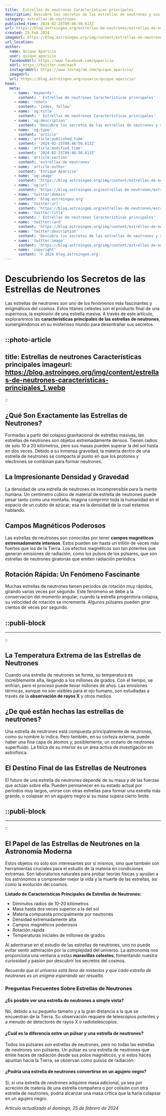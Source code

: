 ```yaml
---
title:  Estrellas de neutrones Características principales
description: Descubre los secretos de las estrellas de neutrones y sus fascinantes características en el cosmos. Astrofísica y misterio cósmico en detalle.
category: estrellas-de-neutrones
published_time: 2024-02-25T09:46:50.613Z
url: https://blog.astroingeo.org/estrellas-de-neutrones/estrellas-de-neutrones-caracteristicas-principales
created: 25 Feb 2024
imageUrl: https://blog.astroingeo.org/img/content/estrellas-de-neutrones-caracteristicas-principales_1.webp
url_location:
author:
  name: Quique Aparicio
  user: quique_aparicio
  facebookUrl: https://www.facebook.com/qaparicio
  xUrl: https://twitter.com/eac9
  instagramUrl: https://www.instagram.com/quique_aparicio/
  imageUrl: 
  url: https://blog.astroingeo.org/usuario/quique_aparicio/
head:
  meta:
    - name: 'keywords'
      content: ' Estrellas de neutrones Características principales'
    - name: 'robots'
      content: 'index, follow'
    - name: 'og:title'
      content: ' Estrellas de neutrones Características principales'
    - name: 'og:description'
      content: 'Descubre los secretos de las estrellas de neutrones y sus fascinantes características en el cosmos. Astrofísica y misterio cósmico en detalle.'
    - name: 'og:type'
      content: 'article'
    - name: 'article:published_time'
      content: '2024-02-25T09:46:50.613Z'
    - name: 'article:modified_time'
      content: '2024-02-25T09:46:50.613Z'
    - name: 'article:section'
      content: 'estrellas-de-neutrones'
    - name: 'article:author'
      content: 'Enrique Aparicio'
    - name: 'og:image'
      content: 'https://blog.astroingeo.org/img/content/estrellas-de-neutrones-caracteristicas-principales_1.webp'
    - name: 'og:url'
      content: 'https://blog.astroingeo.org/estrellas-de-neutrones/estrellas-de-neutrones-caracteristicas-principales'
    - name: 'twitter:domain'
      content: 'blog.astroingeo.org'
    - name: 'twitter:url'
      content: 'https://blog.astroingeo.org/estrellas-de-neutrones/estrellas-de-neutrones-caracteristicas-principales'
    - name: 'twitter:title'
      content: ' Estrellas de neutrones Características principales'
    - name: 'twitter:card'
      content: 'https://blog.astroingeo.org/img/content/estrellas-de-neutrones-caracteristicas-principales_1.webp'
    - name: 'twitter:description'
      content: 'Descubre los secretos de las estrellas de neutrones y sus fascinantes características en el cosmos. Astrofísica y misterio cósmico en detalle.'
    - name: 'twitter:image'
      content: 'https://blog.astroingeo.org/img/content/estrellas-de-neutrones-caracteristicas-principales_1.webp'
    - name: 'copyright'
      content: '© 2024 blog.astroingeo.org'
---
```

# Descubriendo los Secretos de las Estrellas de Neutrones

Las estrellas de neutrones son uno de los fenómenos más fascinantes y enigmáticos del cosmos. Estos titanes celestes son el producto final de una supernova, la explosión de una estrella masiva. A través de este artículo, exploraremos las **características principales de las estrellas de neutrones**, sumergiéndonos en su misterioso mundo para desentrañar sus secretos.


::photo-article
---
title:  Estrellas de neutrones Características principales
imageurl: https://blog.astroingeo.org/img/content/estrellas-de-neutrones-caracteristicas-principales_1.webp
---
::



## ¿Qué Son Exactamente las Estrellas de Neutrones?

Formadas a partir del colapso gravitacional de estrellas masivas, las estrellas de neutrones son objetos extremadamente densos. Tienen radios de solo 10 a 20 kilómetros, pero sus masas pueden superar la del sol hasta en dos veces. Debido a su inmensa gravedad, la materia dentro de una estrella de neutrones se compacta al punto en que los protones y electrones se combinan para formar neutrones.

## La Impresionante Densidad y Gravedad

La densidad de una estrella de neutrones es incomprensible para la mente humana. Un centímetro cúbico de material de estrella de neutrones puede pesar tanto como una montaña. Imagina comprimir toda la humanidad en el espacio de un cubito de azúcar; esa es la densidad de la cual estamos hablando.

## Campos Magnéticos Poderosos

Las estrellas de neutrones son conocidas por tener **campos magnéticos extremadamente intensos**. Estos pueden ser hasta un trillón de veces más fuertes que los de la Tierra. Los efectos magnéticos son tan potentes que generan emisiones de radiación, como los pulsos de los púlsares, que son estrellas de neutrones giratorias que emiten radiación periódica.

## Rotación Rápida: Un Fenómeno Fascinante

Muchas estrellas de neutrones tienen períodos de rotación muy rápidos, girando varias veces por segundo. Este fenómeno se debe a la conservación del momento angular; cuando la estrella progenitora colapsa, su velocidad de rotación se incrementa. Algunos púlsares pueden girar cientos de veces por segundo.


  ::publi-block
  ---
  ---
  ::
  
  

## La Temperatura Extrema de las Estrellas de Neutrones

Cuando una estrella de neutrones se forma, su temperatura es increíblemente alta, llegando a los millones de grados. Con el tiempo, se enfrían, pero el proceso puede llevar millones de años. Las emisiones térmicas, aunque no son visibles para el ojo humano, son estudiadas a través de la **observación de rayos X** y otros medios.

## ¿De qué están hechas las estrellas de neutrones?

Una estrella de neutrones está compuesta principalmente de neutrones, como su nombre lo indica. Pero también, en su corteza externa, puede haber una fina capa de átomos y, posiblemente, un océano de neutrones superfluido. La física de su interior es un área activa de investigación en astrofísica.

## El Destino Final de las Estrellas de Neutrones

El futuro de una estrella de neutrones depende de su masa y de las fuerzas que actúan sobre ella. Pueden permanecer en su estado actual por períodos muy largos, unirse con otras estrellas para formar una estrella más grande, o colapsar en un agujero negro si su masa supera cierto límite.


  ::publi-block
  ---
  ---
  ::
  
  

## El Papel de las Estrellas de Neutrones en la Astronomía Moderna

Estos objetos no solo son interesantes por sí mismos, sino que también son herramientas cruciales para el estudio de la materia en condiciones extremas. Son laboratorios naturales para probar teorías físicas y ayudan a los astrónomos a comprender mejor la vida y la muerte de las estrellas, así como la evolución del cosmos.

**Listado de Características Principales de Estrellas de Neutrones:**

- Diminutos radios de 10-20 kilómetros
- Masa hasta dos veces superior a la del sol
- Materia compuesta principalmente por neutrones
- Densidad extremadamente alta
- Campos magnéticos poderosos
- Rotación rápida
- Temperaturas iniciales de millones de grados

Al adentrarse en el estudio de las estrellas de neutrones, uno no puede evitar sentir admiración por la complejidad del universo. La astronomía nos proporciona una ventana a estas **maravillas celestes**, fomentando nuestra curiosidad y pasión por descubrir los secretos del cosmos.

*Recuerda que el universo está lleno de misterios y que cada estrella de neutrones es un enigma esperando ser resuelto.*

### Preguntas Frecuentes Sobre Estrellas de Neutrones

#### ¿Es posible ver una estrella de neutrones a simple vista?

No, debido a su pequeño tamaño y a la gran distancia a la que se encuentran de la Tierra. Su observación requiere de telescopios potentes y a menudo de detectores de rayos X o radiotelescopios.

#### ¿Cuál es la diferencia entre un púlsar y una estrella de neutrones?

Todos los púlsares son estrellas de neutrones, pero no todas las estrellas de neutrones son púlsares. Un púlsar es una estrella de neutrones que emite haces de radiación desde sus polos magnéticos, y si estos haces apuntan hacia la Tierra, se observan como pulsos de radiación.

#### ¿Podría una estrella de neutrones convertirse en un agujero negro?

Sí, si una estrella de neutrones adquiere masa adicional, ya sea por acreción de materia de una estrella compañera o por colisión con otra estrella de neutrones, podría alcanzar una masa crítica que la haría colapsar en un agujero negro.

_Artículo actualizado el domingo, 25 de febrero de 2024_